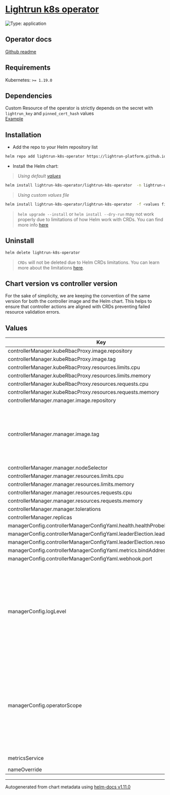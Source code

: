 # [Lightrun k8s operator](https://github.com/lightrun-platform/lightrun-k8s-operator)

![Type: application](https://img.shields.io/badge/Type-application-informational?style=flat-square)

## Operator docs
[Github readme](https://github.com/lightrun-platform/lightrun-k8s-operator/tree/main/docs)

## Requirements

Kubernetes: `>= 1.19.0`

## Dependencies

Custom Resource of the operator is strictly depends on the secret with `lightrun_key` and `pinned_cert_hash` values  
[Example](https://github.com/lightrun-platform/lightrun-k8s-operator/tree/main/examples/lightrunjavaagent.yaml#L56)

## Installation  
- Add the repo to your Helm repository list
```sh 
helm repo add lightrun-k8s-operator https://lightrun-platform.github.io/lightrun-k8s-operator
```

-  Install the Helm chart:   
> _Using default [values](../helm-chart/values.yaml)_  
  
```sh
helm install lightrun-k8s-operator/lightrun-k8s-operator  -n lightrun-operator --create-namespace
```  

  > _Using custom values file_

```sh
helm install lightrun-k8s-operator/lightrun-k8s-operator  -f <values file>  -n lightrun-operator --create-namespace
```
> `helm upgrade --install` or `helm install --dry-run` may not work properly due to limitations of how Helm work with CRDs.
You can find more info [here](https://helm.sh/docs/chart_best_practices/custom_resource_definitions/)


## Uninstall
```sh
helm delete lightrun-k8s-operator
```
> `CRDs` will not be deleted due to Helm CRDs limitations. You can learn more about the limitations [here](https://helm.sh/docs/topics/charts/#limitations-on-crds).

## Chart version vs controller version
For the sake of simplicity, we are keeping the convention of the same version for both the controller image and the Helm chart. This helps to ensure that controller actions are aligned with CRDs preventing failed resource validation errors.


## Values

| Key | Type | Default | Description |
|-----|------|---------|-------------|
| controllerManager.kubeRbacProxy.image.repository | string | `"gcr.io/kubebuilder/kube-rbac-proxy"` |  |
| controllerManager.kubeRbacProxy.image.tag | string | `"v0.11.0"` |  |
| controllerManager.kubeRbacProxy.resources.limits.cpu | string | `"500m"` |  |
| controllerManager.kubeRbacProxy.resources.limits.memory | string | `"128Mi"` |  |
| controllerManager.kubeRbacProxy.resources.requests.cpu | string | `"5m"` |  |
| controllerManager.kubeRbacProxy.resources.requests.memory | string | `"64Mi"` |  |
| controllerManager.manager.image.repository | string | `"lightruncom/lightrun-k8s-operator"` |  |
| controllerManager.manager.image.tag | string | `"latest"` | For simplicity of version compatibilities we are keeping the same controller and chart versions So the most safe approach is to use same version as the Chart. When installing chart from the helm repo, every helm package version will have controller image set to chart version |
| controllerManager.manager.nodeSelector | object | `{}` |  |
| controllerManager.manager.resources.limits.cpu | string | `"500m"` |  |
| controllerManager.manager.resources.limits.memory | string | `"128Mi"` |  |
| controllerManager.manager.resources.requests.cpu | string | `"10m"` |  |
| controllerManager.manager.resources.requests.memory | string | `"64Mi"` |  |
| controllerManager.manager.tolerations | list | `[]` |  |
| controllerManager.replicas | int | `1` |  |
| managerConfig.controllerManagerConfigYaml.health.healthProbeBindAddress | string | `":8081"` |  |
| managerConfig.controllerManagerConfigYaml.leaderElection.leaderElect | bool | `true` |  |
| managerConfig.controllerManagerConfigYaml.leaderElection.resourceName | string | `"5b425f09.lightrun.com"` |  |
| managerConfig.controllerManagerConfigYaml.metrics.bindAddress | string | `"127.0.0.1:8080"` |  |
| managerConfig.controllerManagerConfigYaml.webhook.port | int | `9443` |  |
| managerConfig.logLevel | string | `"info"` | Log level: 1 - 5 Higher number - more logs Documentation of logr module https://pkg.go.dev/github.com/go-logr/logr@v1.2.0#hdr-Verbosity On level info (0) (default) you'll see only deployments that are being added or deleted and errors On level 1 you'll see 1 additional log per every successful reconciliation loop run On level 2 you'll see all debug prints with intermediate steps while patching deployment per every reconciliation loop run |
| managerConfig.operatorScope | object | `{"namespacedScope":false,"namespaces":["default"]}` | Operator may work in 2 scopes: cluster and namespaced Cluster scope will give permissions to operator to watch and patch deployment in the whole cluster With namespaced scope you need to provide list of namespaces that operator will be able to watch. Namespaced scope implemented by both controller code and creation of the appropriate Roles by the chart Any change to the list of namespaces will cause restart of the operator controller pod. |
| metricsService | object | `{"ports":[{"name":"https","port":8443,"protocol":"TCP","targetPort":8443}],"type":"ClusterIP"}` | Metrics service for prometheus compatible poller |
| nameOverride | string | `"lightrun-k8s-operator"` |  |

----------------------------------------------
Autogenerated from chart metadata using [helm-docs v1.11.0](https://github.com/norwoodj/helm-docs/releases/v1.11.0)
